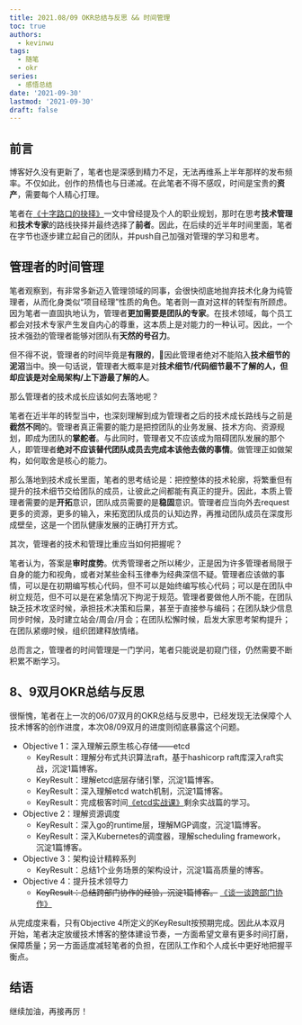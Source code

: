 ```yaml
---
title: 2021.08/09 OKR总结与反思 && 时间管理
toc: true
authors:
  - kevinwu
tags:
  - 随笔
  - okr
series:
  - 感悟总结
date: '2021-09-30'
lastmod: '2021-09-30'
draft: false
---
```


## 前言
博客好久没有更新了，笔者也是深感到精力不足，无法再维系上半年那样的发布频率。不仅如此，创作的热情也与日递减。在此笔者不得不感叹，时间是宝贵的**资产**，需要每个人精心打理。

笔者在[《十字路口的抉择》](../mind-decision)一文中曾经提及个人的职业规划，那时在思考**技术管理**和**技术专家**的路线抉择并最终选择了**前者**。因此，在后续的近半年时间里面，笔者在字节也逐步建立起自己的团队，并push自己加强对管理的学习和思考。

## 管理者的时间管理
笔者观察到，有非常多新迈入管理领域的同事，会很快彻底地抛弃技术化身为纯管理者，从而化身类似“项目经理”性质的角色。笔者则一直对这样的转型有所顾虑。因为笔者一直固执地认为，管理者**更加需要是团队的专家**。在技术领域，每个员工都会对技术专家产生发自内心的尊重，这本质上是对能力的一种认可。因此，一个技术强劲的管理者能够对团队有**天然的号召力**。

但不得不说，管理者的时间毕竟是**有限的**，因此管理者绝对不能陷入**技术细节的泥沼**当中。换一句话说，管理者大概率是对**技术细节/代码细节最不了解的人，但却应该是对全局架构/上下游最了解的人**。

那么管理者的技术成长应该如何去落地呢？

笔者在近半年的转型当中，也深刻理解到成为管理者之后的技术成长路线与之前是**截然不同**的。管理者真正需要的能力是把控团队的业务发展、技术方向、资源规划，即成为团队的**掌舵者**。与此同时，管理者又不应该成为阻碍团队发展的那个人，即管理者**绝对不应该替代团队成员去完成本该他去做的事情**。做管理正如做架构，如何取舍是核心的能力。

那么落地到技术成长里面，笔者的思考结论是：把控整体的技术轮廓，将繁重但有提升的技术细节交给团队的成员，让彼此之间都能有真正的提升。因此，本质上管理者需要的是**开拓**意识，团队成员需要的是**稳固**意识。管理者应当向外去request更多的资源，更多的输入，来拓宽团队成员的认知边界，再推动团队成员在深度形成壁垒，这是一个团队健康发展的正确打开方式。

其次，管理者的技术和管理比重应当如何把握呢？

笔者认为，答案是**审时度势**。优秀管理者之所以稀少，正是因为许多管理者局限于自身的能力和视角，或者对某些金科玉律奉为经典深信不疑。管理者应该做的事情，可以是在初期编写核心代码，但不可以是始终编写核心代码；可以是在团队中树立规范，但不可以是在紧急情况下拘泥于规范。管理者要做他人所不能，在团队缺乏技术攻坚时候，承担技术决策和后果，甚至于直接参与编码；在团队缺少信息同步时候，及时建立站会/周会/月会；在团队松懈时候，启发大家思考架构提升；在团队紧绷时候，组织团建释放情绪。

总而言之，管理者的时间管理是一门学问，笔者只能说是初窥门径，仍然需要不断积累不断学习。

## 8、9双月OKR总结与反思
很惭愧，笔者在上一次的06/07双月的OKR总结与反思中，已经发现无法保障个人技术博客的创作进度，本次08/09双月的进度则彻底暴露这个问题。

* Objective 1：深入理解云原生核心存储——etcd
  * KeyResult：理解分布式共识算法raft，基于hashicorp raft库深入raft实战，沉淀1篇博客。
  * KeyResult：理解etcd底层存储引擎，沉淀1篇博客。
  * KeyResult：深入理解etcd watch机制，沉淀1篇博客。
  * KeyResult：完成极客时间[《etcd实战课》](https://time.geekbang.org/column/intro/100069901)剩余实战篇的学习。
* Objective 2：理解资源调度
  * KeyResult：深入go的runtime层，理解MGP调度，沉淀1篇博客。
  * KeyResult：深入Kubernetes的调度器，理解scheduling framework，沉淀1篇博客。
* Objective 3：架构设计精粹系列
  * KeyResult：总结1个业务场景的架构设计，沉淀1篇高质量的博客。
* Objective 4：提升技术领导力
  * ~~KeyResult：总结跨部门协作的经验，沉淀1篇博客。~~ [《谈一谈跨部门协作》](../mind-collaboration)

从完成度来看，只有Objective 4所定义的KeyResult按预期完成。因此从本双月开始，笔者决定放缓技术博客的整体建设节奏，一方面希望文章有更多时间打磨，保障质量；另一方面适度减轻笔者的负担，在团队工作和个人成长中更好地把握平衡点。

## 结语
继续加油，再接再厉！